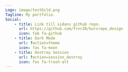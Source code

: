 ```yaml
---
Logo: image/testbild.png
Tagline: My portfolio.
Social:
    - title: Link till sidans github repo.
      url: https://github.com/frnr20/kursrepo_design
      icon: fab fa-github
    - title: Dark Mode
      url: ?action=theme
      icon: fas fa-moon
    - title: Destroy Session
      url: ?action=session_destroy
      icon: fas fa-trash-alt
---
```


